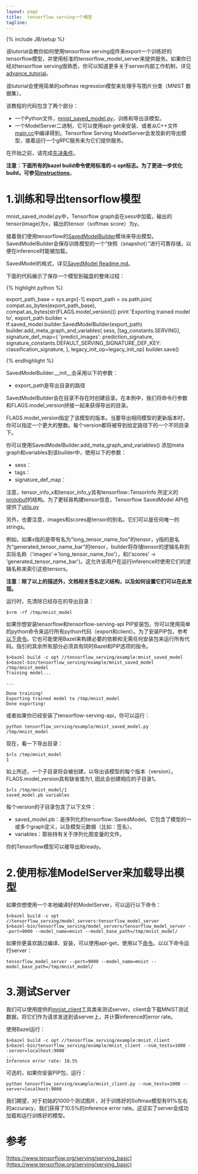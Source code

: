 ```yaml
---
layout: page
title:  tensorflow serving一个模型
tagline: 
---
```

{% include JB/setup %}

该tutorial会教你如何使用tensorflow serving组件来export一个训练好的tensorflow模型，并使用标准的tensorflow_model_server来提供服务。如果你已经对tensorflow serving很熟悉，你可以知道更多关于server内部工作机制，详见[advance_tutorial](https://www.tensorflow.org/serving/serving_advanced)。

该tutorial会使用简单的softmax regression模型来处理手写图片分类（MNIST 数据集）。

该教程的代码包含了两个部分：

- 一个Python文件，[mnist_saved_model.py](https://github.com/tensorflow/serving/tree/master/tensorflow_serving/example/mnist_saved_model.py)，训练和导出该模型。
- 一个ModelServer二进制，它可以使用apt-get来安装、或者从C++文件[main.cc](https://github.com/tensorflow/serving/tree/master/tensorflow_serving/model_servers/main.cc)中编译得到。Tensorflow Serving ModelServer会发现新的导出模型，接着运行一个gRPC服务来为它们提供服务。

在开始之前，请完成[先决条件](https://www.tensorflow.org/serving/setup#prerequisites)。

**注意：下面所有的bazel build命令使用标准的-c opt标志。为了更进一步优化build，可参见[instructions](https://www.tensorflow.org/serving/setup#optimized)**。

# 1.训练和导出tensorflow模型

mnist_saved_model.py中，Tensorflow graph会在sess中加载，输出的tensor(image)为x，输出的tensor（softmax score）为y。

接着我们使用tensorflow的[SavedModelBuilder](https://github.com/tensorflow/tensorflow/blob/master/tensorflow/python/saved_model/builder.py)模块来导出模型。SavedModelBuilder会保存训练模型的一个“快照（snapshot）”进行可靠存储，以便在inference时能被加载。

SavedModel的格式，详见[SavedModel Readme.md](https://github.com/tensorflow/tensorflow/blob/master/tensorflow/python/saved_model/README.md)。

下面的代码展示了保存一个模型到磁盘的整体过程：

{% highlight python %}

export_path_base = sys.argv[-1]
export_path = os.path.join(
      compat.as_bytes(export_path_base),
      compat.as_bytes(str(FLAGS.model_version)))
print 'Exporting trained model to', export_path
builder = tf.saved_model.builder.SavedModelBuilder(export_path)
builder.add_meta_graph_and_variables(
      sess, [tag_constants.SERVING],
      signature_def_map={
           'predict_images':
               prediction_signature,
           signature_constants.DEFAULT_SERVING_SIGNATURE_DEF_KEY:
               classification_signature,
      },
      legacy_init_op=legacy_init_op)
builder.save()

{% endhighlight %}

SavedModelBuilder.__init__会采用以下的参数：

- export_path是导出目录的路径

SavedModelBuilder会在目录不存在时创建目录。在本例中，我们将命令行参数和FLAGS.model_version拼接一起来获得导出的目录。

FLAGS.model_version指定了该模型的版本。当要导出相同模型的更新版本时，你可以指定一个更大的整数。每个version都将被导到给定路径下的一个不同目录下。

你可以使用SavedModelBuilder.add_meta_graph_and_variables() 添加meta graph和variables到该builder中，使用以下的参数：

- sess：
- tags：
- signature_def_map：

注意，tensor_info_x和tensor_info_y具有tensorflow::TensorInfo 所定义的[protobuf](https://github.com/tensorflow/tensorflow/blob/master/tensorflow/core/protobuf/meta_graph.proto)的结构。为了更轻易构建tensor信息，Tensorflow SavedModel API也提供了[utils.py](https://github.com/tensorflow/tensorflow/blob/master/tensorflow/python/saved_model/utils.py)

另外，也要注意，images和scores是tensor的别名。它们可以是任何唯一的strings。

例如，如果x指的是带有名为"long_tensor_name_foo"的tensor，y指的是名为“generated_tensor_name_bar”的tensor，builder将存储tensor的逻辑名称到实际名称（'images'->'long_tensor_name_foo'），和('scores' -> 'generated_tensor_name_bar')。这允许该用户在运行inference时使用它们的逻辑名称来索引这些tensors。

**注意：除了以上的描述外，文档相关签名定义结构，以及如何设置它们可以在此发现。**

运行时，先清除已经存在的导出目录：

	$>rm -rf /tmp/mnist_model

如果你想安装tensorflow和tensorflow-serving-api PIP安装包，你可以使用简单的python命令来运行所有python代码（export和client）。为了安装PIP包，参考[以下命令](https://www.tensorflow.org/serving/setup#pip)。它也可能使用Bazel来构建必要的依赖和无需任何安装包来运行所有代码。指引的其余所有部分必须具有同时Bazel和PIP选项的指令。

	$>bazel build -c opt //tensorflow_serving/example:mnist_saved_model
	$>bazel-bin/tensorflow_serving/example/mnist_saved_model /tmp/mnist_model
	Training model...
	
	...
	
	Done training!
	Exporting trained model to /tmp/mnist_model
	Done exporting!

或者如果你已经安装了tensorflow-serving-api，你可以运行：

	python tensorflow_serving/example/mnist_saved_model.py /tmp/mnist_model

现在，看一下导出目录：

	$>ls /tmp/mnist_model
	1

如上所述，一个子目录将会被创建，以导出该模型的每个版本（version）。FLAGS.model_version具有缺省值为1, 因此会创建相应的子目录1。

	$>ls /tmp/mnist_model/1
	saved_model.pb variables

每个version的子目录包含了以下文件：

- saved_model.pb：是序列化的tensorflow::SavedModel。它包含了模型的一或多个graph定义，以及模型元数据（比如：签名）。
- variables：那些持有关于序列化图变量的文件。

你的Tensorflow模型可以被导出和ready。

# 2.使用标准ModelServer来加载导出模型

如果你想使用一个本地编译好的ModelServer，可以运行以下命令：

	$>bazel build -c opt //tensorflow_serving/model_servers:tensorflow_model_server
	$>bazel-bin/tensorflow_serving/model_servers/tensorflow_model_server --port=9000 --model_name=mnist --model_base_path=/tmp/mnist_model/

如果你更喜欢跳过编译、安装，可以使用apt-get，使用以下[命令](https://www.tensorflow.org/serving/setup#aptget)。以以下命令运行server：

	tensorflow_model_server --port=9000 --model_name=mnist --model_base_path=/tmp/mnist_model/

# 3.测试Server

我们可以使用提供的[mnist_client](https://github.com/tensorflow/serving/tree/master/tensorflow_serving/example/mnist_client.py)工具类来测试server。client会下载MNIST测试数据，将它们作为请求发送到该server上，并计算inference的error rate。

使用Bazel运行：

	$>bazel build -c opt //tensorflow_serving/example:mnist_client
	$>bazel-bin/tensorflow_serving/example/mnist_client --num_tests=1000 --server=localhost:9000
	...
	Inference error rate: 10.5%

可选的，如果你安装PIP包，运行：

	python tensorflow_serving/example/mnist_client.py --num_tests=1000 --server=localhost:9000

我们期望，对于初始的1000个测试图片，对于训练好的Softmax模型有91%左右的accuracy，我们获得了10.5%的inference error rate。这证实了server会成功加载和运行训练好的模型。



# 参考

[https://www.tensorflow.org/serving/serving_basic](https://www.tensorflow.org/serving/serving_basic)
